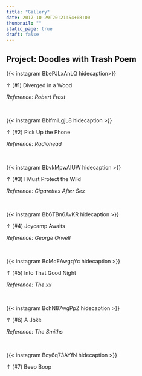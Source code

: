 ```yaml
---
title: "Gallery"
date: 2017-10-29T20:21:54+08:00
thumbnail: ""
static_page: true
draft: false
---
```

## Project: Doodles with Trash Poem

{{< instagram BbePJLxAnLQ hidecaption>}}

↑ (#1) Diverged in a Wood

*Reference: Robert Frost*

<br />

{{< instagram BblfmiLgjL8 hidecaption >}}

↑ (#2) Pick Up the Phone

*Reference: Radiohead*

<br />

{{< instagram BbvkMpwAIUW hidecaption >}}

↑ (#3) I Must Protect the Wild

*Reference: Cigarettes After Sex*

<br />

{{< instagram Bb6TBn6AvKR hidecaption >}}

↑ (#4) Joycamp Awaits

*Reference: George Orwell*

<br />

{{< instagram BcMdEAwgqYc hidecaption >}}

↑ (#5) Into That Good Night

*Reference: The xx*

<br />

{{< instagram BchN87wgPpZ hidecaption >}}

↑ (#6) A Joke

*Reference: The Smiths*

<br />

{{< instagram Bcy6q73AYfN hidecaption >}}

↑ (#7) Beep Boop